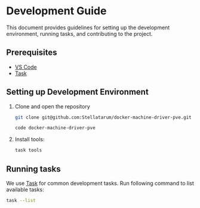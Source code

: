 # Development Guide

This document provides guidelines for setting up the development environment, running tasks, and contributing to the project.

## Prerequisites

* [VS Code](https://code.visualstudio.com/)
* [Task](https://taskfile.dev/)

## Setting up Development Environment

1. Clone and open the repository

    ```bash
    git clone git@github.com:Stellatarum/docker-machine-driver-pve.git
    ```

    ```bash
    code docker-machine-driver-pve
    ```

1. Install tools:

    ```bash
    task tools
    ```

## Running tasks

We use [Task](https://taskfile.dev/) for common development tasks. Run following command to list available tasks:

```bash
task --list
```
